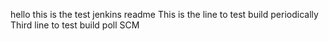 hello this is the test jenkins readme
This is the line to test build periodically
Third line to test build poll SCM
